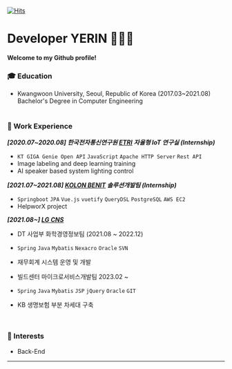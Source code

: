 [![Hits](https://hits.seeyoufarm.com/api/count/incr/badge.svg?url=https%3A%2F%2Fgithub.com%2Frinrin529%2Fhit-counter&count_bg=%238CBFE7&title_bg=%23989696&icon=&icon_color=%23E7E7E7&title=hits&edge_flat=false)](https://hits.seeyoufarm.com)
# Developer YERIN 👩🏻‍💻

**Welcome to my Github profile!**  

### :mortar_board: Education 
- Kwangwoon University, Seoul, Republic of Korea (2017.03~2021.08)   
  Bachelor's Degree in Computer Engineering     </br></br>
    
  
  
### ****🏢 Work Experience****

***[2020.07~2020.08] 한국전자통신연구원 [ETRI](https://www.etri.re.kr/intro.html) 자율형 IoT 연구실 (Internship)***

- `KT GIGA Genie Open API` `JavaScript` `Apache HTTP Server` `Rest API`
- Image labeling and deep learning training
- AI speaker based system lighting control

***[2021.07~2021.08] [KOLON BENIT](https://www.kolonbenit.com/main/index.do) 솔루션개발팀 (Internship)***

- `Springboot` `JPA` `Vue.js` `vuetify` `QueryDSL` `PostgreSQL` `AWS EC2`
- HelpworX project

***[2021.08~] [LG CNS](https://www.lgcns.co.kr/)*** 

- DT 사업부 화학경영정보팀 (2021.08 ~ 2022.12)
- `Spring` `Java` `Mybatis` `Nexacro` `Oracle` `SVN`
- 재무회계 시스템 운영 및 개발 



- 빌드센터 마이크로서비스개발팀 2023.02 ~
- `Spring` `Java` `Mybatis` `JSP` `jQuery` `Oracle` `GIT`
- KB 생명보험 부분 차세대 구축 
  
</br>
    
### :star2: Interests
- Back-End
   
   
------
